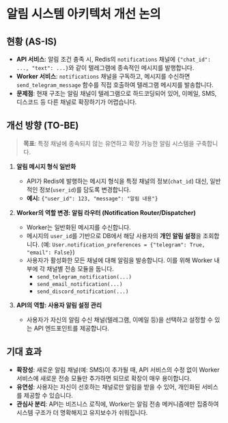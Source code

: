 # 알림 시스템 아키텍처 개선 논의

## 현황 (AS-IS)

- **API 서비스**: 알림 조건 충족 시, Redis의 `notifications` 채널에 `{"chat_id": ..., "text": ...}`와 같이 텔레그램에 종속적인 메시지를 발행합니다.
- **Worker 서비스**: `notifications` 채널을 구독하고, 메시지를 수신하면 `send_telegram_message` 함수를 직접 호출하여 텔레그램 메시지를 발송합니다.
- **문제점**: 현재 구조는 알림 채널이 텔레그램으로 하드코딩되어 있어, 이메일, SMS, 디스코드 등 다른 채널로 확장하기가 어렵습니다.

## 개선 방향 (TO-BE)

> **목표**: 특정 채널에 종속되지 않는 유연하고 확장 가능한 알림 시스템을 구축합니다.

1.  **알림 메시지 형식 일반화**
    *   API가 Redis에 발행하는 메시지 형식을 특정 채널의 정보(`chat_id`) 대신, 일반적인 정보(`user_id`)를 담도록 변경합니다.
    *   **예시:** `{"user_id": 123, "message": "알림 내용"}`

2.  **Worker의 역할 변경: 알림 라우터 (Notification Router/Dispatcher)**
    *   Worker는 일반화된 메시지를 수신합니다.
    *   메시지의 `user_id`를 기반으로 DB에서 해당 사용자의 **개인 알림 설정**을 조회합니다. (예: `User.notification_preferences = {"telegram": True, "email": False}`)
    *   사용자가 활성화한 모든 채널에 대해 알림을 발송합니다. 이를 위해 Worker 내부에 각 채널별 전송 모듈을 둡니다.
        *   `send_telegram_notification(...)`
        *   `send_email_notification(...)`
        *   `send_discord_notification(...)`

3.  **API의 역할: 사용자 알림 설정 관리**
    *   사용자가 자신의 알림 수신 채널(텔레그램, 이메일 등)을 선택하고 설정할 수 있는 API 엔드포인트를 제공합니다.

## 기대 효과

- **확장성**: 새로운 알림 채널(예: SMS)이 추가될 때, API 서비스의 수정 없이 Worker 서비스에 새로운 전송 모듈만 추가하면 되므로 확장이 매우 용이합니다.
- **유연성**: 사용자는 자신이 선호하는 채널로만 알림을 받을 수 있어, 개인화된 서비스를 제공할 수 있습니다.
- **관심사 분리**: API는 비즈니스 로직에, Worker는 알림 전송 메커니즘에만 집중하여 시스템 구조가 더 명확해지고 유지보수가 쉬워집니다.
